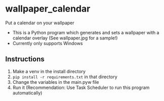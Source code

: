 # wallpaper_calendar
Put a calendar on your wallpaper
* This is a Python program which generates and sets a wallpaper with a calendar overlay (See wallpaper.jpg for a sample!)
* Currently only supports Windows

## Instructions
1. Make a venv in the install directory
2. ```pip install -r requirements.txt``` in that directory
3. Change the variables in the main.pyw file
4. Run it (Recommendation: Use Task Scheduler to run this program automatically)
